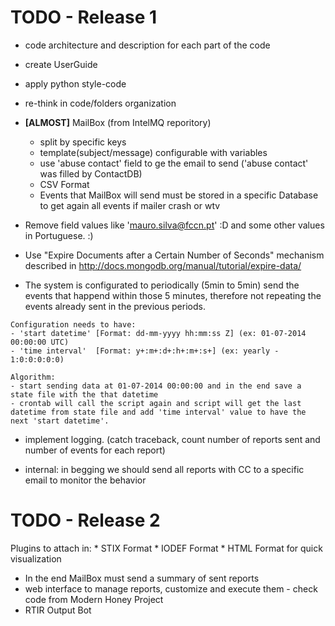 # TODO - Release 1

* code architecture and description for each part of the code

* create UserGuide

* apply python style-code

* re-think in code/folders organization

* **[ALMOST]** MailBox (from IntelMQ reporitory)
    * split by specific keys
    * template(subject/message) configurable with variables
    * use 'abuse contact' field to ge the email to send ('abuse contact' was filled by ContactDB)
    * CSV Format
    * Events that MailBox will send must be stored in a specific Database to get again all events if mailer crash or wtv

* Remove field values like 'mauro.silva@fccn.pt' :D and some other values in Portuguese. :)

* Use "Expire Documents after a Certain Number of Seconds" mechanism described in http://docs.mongodb.org/manual/tutorial/expire-data/

* The system is configurated to periodically (5min to 5min) send the events that happend within those 5 minutes, therefore not repeating the events already sent in the previous periods.
```
Configuration needs to have:
- 'start datetime' [Format: dd-mm-yyyy hh:mm:ss Z] (ex: 01-07-2014 00:00:00 UTC)
- 'time interval'  [Format: y+:m+:d+:h+:m+:s+] (ex: yearly - 1:0:0:0:0:0)

Algorithm:
- start sending data at 01-07-2014 00:00:00 and in the end save a state file with the that datetime
- crontab will call the script again and script will get the last datetime from state file and add 'time interval' value to have the next 'start datetime'.

```


* implement logging. (catch traceback, count number of reports sent and number of events for each report)

* internal: in begging we should send all reports with CC to a specific email to monitor the behavior

# TODO - Release 2

Plugins to attach in:
    * STIX Format
    * IODEF Format
    * HTML Format for quick visualization

* In the end MailBox must send a summary of sent reports
* web interface to manage reports, customize and execute them - check code from Modern Honey Project
* RTIR Output Bot

